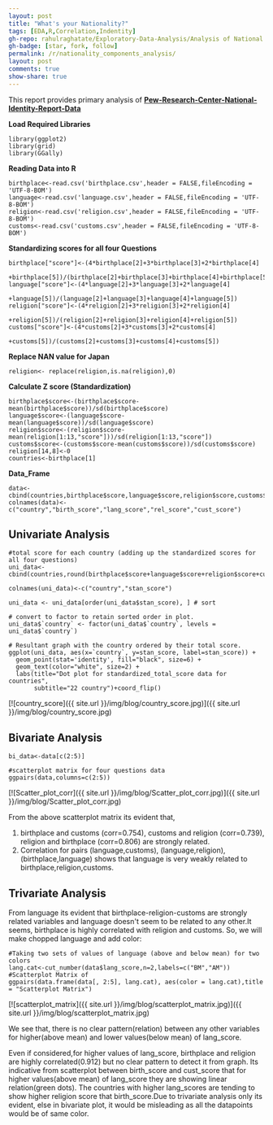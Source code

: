 ```yaml
---
layout: post
title: "What's your Nationality?"
tags: [EDA,R,Correlation,Indentity]
gh-repo: rahulraghatate/Exploratory-Data-Analysis/Analysis of National Identity/
gh-badge: [star, fork, follow]
permalink: /r/nationality_components_analysis/
layout: post
comments: true
show-share: true
---
```


This report provides primary analysis of **[Pew-Research-Center-National-Identity-Report-Data](http://assets.pewresearch.org/wp-content/uploads/sites/2/2017/02/01092953/Pew-Research-Center-National-Identity-Report-TOPLINE-FOR-RELEASE-February-1-2017.pdf)**

**Load Required Libraries**


```{r}
library(ggplot2)
library(grid)
library(GGally)
```

**Reading Data into R**
```{r}
birthplace<-read.csv('birthplace.csv',header = FALSE,fileEncoding = 'UTF-8-BOM')
language<-read.csv('language.csv',header = FALSE,fileEncoding = 'UTF-8-BOM')
religion<-read.csv('religion.csv',header = FALSE,fileEncoding = 'UTF-8-BOM')
customs<-read.csv('customs.csv',header = FALSE,fileEncoding = 'UTF-8-BOM')
```

**Standardizing scores for all four Questions**
```{r}
birthplace["score"]<-(4*birthplace[2]+3*birthplace[3]+2*birthplace[4]
                      +birthplace[5])/(birthplace[2]+birthplace[3]+birthplace[4]+birthplace[5])
language["score"]<-(4*language[2]+3*language[3]+2*language[4]
                    +language[5])/(language[2]+language[3]+language[4]+language[5])
religion["score"]<-(4*religion[2]+3*religion[3]+2*religion[4]
                    +religion[5])/(religion[2]+religion[3]+religion[4]+religion[5])
customs["score"]<-(4*customs[2]+3*customs[3]+2*customs[4]
                   +customs[5])/(customs[2]+customs[3]+customs[4]+customs[5])
```

**Replace NAN value for Japan**
```{r}
religion<- replace(religion,is.na(religion),0)
```
**Calculate Z score (Standardization)**
```{r}
birthplace$score<-(birthplace$score-mean(birthplace$score))/sd(birthplace$score)
language$score<-(language$score-mean(language$score))/sd(language$score)
religion$score<-(religion$score-mean(religion[1:13,"score"]))/sd(religion[1:13,"score"])
customs$score<-(customs$score-mean(customs$score))/sd(customs$score)
religion[14,8]<-0
countries<-birthplace[1]
```
**Data_Frame**
```{r}
data<-cbind(countries,birthplace$score,language$score,religion$score,customs$score)
colnames(data)<-c("country","birth_score","lang_score","rel_score","cust_score")
```

## Univariate Analysis
```{r}
#total score for each country (adding up the standardized scores for all four questions) 
uni_data<-cbind(countries,round(birthplace$score+language$score+religion$score+customs$score,2))

colnames(uni_data)<-c("country","stan_score")

uni_data <- uni_data[order(uni_data$stan_score), ] # sort

# convert to factor to retain sorted order in plot.
uni_data$`country` <- factor(uni_data$`country`, levels = uni_data$`country`)

# Resultant graph with the country ordered by their total score. 
ggplot(uni_data, aes(x=`country`, y=stan_score, label=stan_score)) +
  geom_point(stat='identity', fill="black", size=6) +
  geom_text(color="white", size=2) +
  labs(title="Dot plot for standardized_total_score data for countries",
       subtitle="22 country")+coord_flip()
```
[![country_score]({{ site.url }}/img/blog/country_score.jpg)]({{ site.url }}/img/blog/country_score.jpg)

## Bivariate Analysis
```{r}
bi_data<-data[c(2:5)]

#scatterplot matrix for four questions data
ggpairs(data,columns=c(2:5))
```
[![Scatter_plot_corr]({{ site.url }}/img/blog/Scatter_plot_corr.jpg)]({{ site.url }}/img/blog/Scatter_plot_corr.jpg)

From the above scatterplot matrix its evident that,
1. birthplace and customs (corr=0.754), customs and religion (corr=0.739), religion and birthplace (corr=0.806) are strongly related.
2. Correlation for pairs (language,customs), (language,religion), (birthplace,language) shows that language is very weakly related to birthplace,religion,customs.

## Trivariate Analysis

From language its evident that birthplace-religion-customs are strongly related variables and language doesn't seem to be related to any other.It seems, birthplace is highly correlated with religion and customs. So, we will make chopped language and add color:
```{r}
#Taking two sets of values of language (above and below mean) for two colors
lang.cat<-cut_number(data$lang_score,n=2,labels=c("BM","AM"))
#Scatterplot Matrix of 
ggpairs(data.frame(data[, 2:5], lang.cat), aes(color = lang.cat),title = "Scatterplot Matrix")
```

[![scatterplot_matrix]({{ site.url }}/img/blog/scatterplot_matrix.jpg)]({{ site.url }}/img/blog/scatterplot_matrix.jpg)


We see that, there is no clear pattern(relation) between any other variables for higher(above mean) and lower values(below mean) of lang_score. 

Even if considered,for higher values of lang_score, birthplace and religion are highly correlated(0.912) but no clear pattern to detect it from graph. Its indicative from scatterplot between birth_score and cust_score that for higher values(above mean) of lang_score they are showing linear relation(green dots). The countries with higher lang_scores are tending to show higher religion score that birth_score.Due to trivariate analysis only its evident, else in bivariate plot, it would be misleading as all the datapoints would be of same color.
